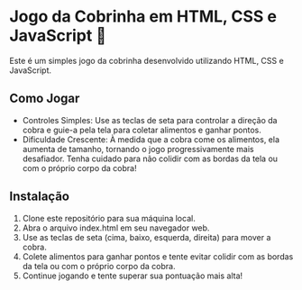 # Jogo da Cobrinha em HTML, CSS e JavaScript :snake:

Este é um simples jogo da cobrinha desenvolvido utilizando HTML, CSS e JavaScript.

## Como Jogar

- Controles Simples: Use as teclas de seta para controlar a direção da cobra e guie-a pela tela para coletar alimentos e ganhar pontos.
- Dificuldade Crescente: À medida que a cobra come os alimentos, ela aumenta de tamanho, tornando o jogo progressivamente mais desafiador. Tenha cuidado para não colidir com as bordas da tela ou com o próprio corpo da cobra!


## Instalação

1. Clone este repositório para sua máquina local.
2. Abra o arquivo index.html em seu navegador web.
3. Use as teclas de seta (cima, baixo, esquerda, direita) para mover a cobra.
4. Colete alimentos para ganhar pontos e tente evitar colidir com as bordas da tela ou com o próprio corpo da cobra.
5. Continue jogando e tente superar sua pontuação mais alta!




